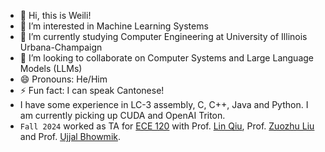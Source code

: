 - 👋 Hi, this is Weili!
- 👀 I’m interested in Machine Learning Systems
- 🌱 I’m currently studying Computer Engineering at University of Illinois Urbana-Champaign
- 💞️ I’m looking to collaborate on Computer Systems and Large Language Models (LLMs)
- 😄 Pronouns: He/Him
- ⚡ Fun fact: I can speak Cantonese!
- I have some experience in LC-3 assembly, C, C++, Java and Python. I am currently picking up CUDA and OpenAI Triton.
- `Fall 2024` worked as TA for [ECE 120](https://canvas.illinois.edu/courses/51867/external_tools/13654) with Prof. [Lin Qiu](https://ieeexplore.ieee.org/author/37088073320), Prof. [Zuozhu Liu](https://scholar.google.com/citations?user=h602wLIAAAAJ&hl=en) and Prof. [Ujjal Bhowmik](https://ece.illinois.edu/about/directory/faculty/ubhowmik).

<!---
Weili-0234/Weili-0234 is a ✨ special ✨ repository because its `README.md` (this file) appears on your GitHub profile.
You can click the Preview link to take a look at your changes.
--->
